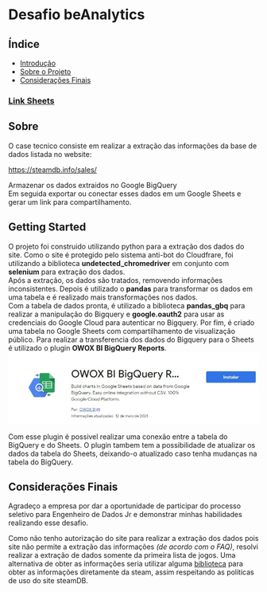 # Desafio beAnalytics

## Índice

- [Introdução](#sobre)
- [Sobre o Projeto](#caminho)
- [Considerações Finais](#final)

### [Link Sheets](https://docs.google.com/spreadsheets/d/1cZ-4FipfoxNne5vdjtY4VsFkLCU6HLBrgHqYqqWI2JU/edit#gid=1509070499)

## Sobre <a name = "sobre"></a>

O case tecnico consiste em realizar a extração das informações da base de dados listada no website:

https://steamdb.info/sales/

Armazenar os dados extraidos no Google BigQuery<br>
Em seguida exportar ou conectar esses dados em um Google Sheets e gerar um link para compartilhamento.

## Getting Started <a name = "caminho"></a>

O projeto foi construido utilizando python para a extração dos dados do site. Como o site é protegido pelo sistema anti-bot do Cloudfrare, foi utilizando a biblioteca <b>undetected_chromedriver</b> em conjunto com <b>selenium</b> para extração dos dados.<br>
Após a extração, os dados são tratados, removendo informações inconsistentes. Depois é utilizado o <b>pandas</b> para transformar os dados em uma tabela e é realizado mais transformações nos dados. <br>
Com a tabela de dados pronta, é utilizado a biblioteca <b>pandas_gbq</b> para realizar a manipulação do Bigquery e <b>google.oauth2</b> para usar as credenciais do Google Cloud para autenticar no Bigquery. 
Por fim, é criado uma tabela no Google Sheets com compartilhamento de visualização público. Para realizar a transferencia dos dados do Bigquery para o Sheets é utilizado o plugin <b>OWOX BI BigQuery Reports</b>.
<img src="img/plugin_bigquery_sheets.jpg" border="0">

Com esse plugin é possivel realizar uma conexão entre a tabela do BigQuery e do Sheets. O plugin tambem tem a possibilidade de atualizar os dados da tabela do Sheets, deixando-o atualizado caso tenha mudanças na tabela do BigQuery.

## Considerações Finais <a name = "final"></a>

Agradeço a empresa por dar a oportunidade de participar do processo seletivo para Engenheiro de Dados Jr e demonstrar minhas habilidades realizando esse desafio.

Como não tenho autorização do site para realizar a extração dos dados pois site não permite a extração das informações <i>(de acordo com o FAQ)</i>, resolvi realizar a extração de dados somente da primeira lista de jogos. Uma alternativa de obter as informações seria utilizar alguma <a href='https://github.com/ValvePython/steam'>biblioteca</a> para obter as informações diretamente da steam, assim respeitando as politicas de uso do site steamDB.
